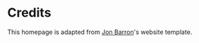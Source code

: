 # Credits
This homepage is adapted from [Jon Barron](https://github.com/jonbarron/website)'s website template.